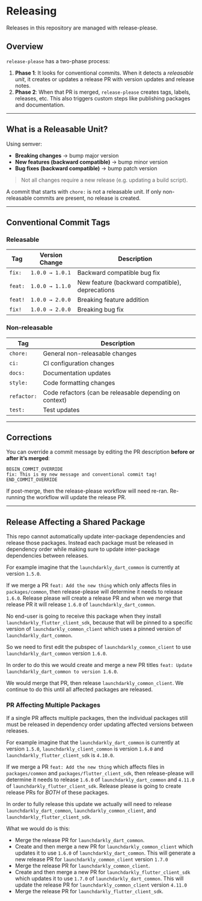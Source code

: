# Releasing

Releases in this repository are managed with release-please.

## Overview

`release-please` has a two-phase process:

1. **Phase 1**: It looks for conventional commits. When it detects a *releasable unit*, it creates or updates a release PR with version updates and release notes.
2. **Phase 2**: When that PR is merged, `release-please` creates tags, labels, releases, etc. This also triggers custom steps like publishing packages and documentation.

---

## What is a Releasable Unit?

Using semver:
- **Breaking changes** → bump major version
- **New features (backward compatible)** → bump minor version
- **Bug fixes (backward compatible)** → bump patch version

> Not all changes require a new release (e.g. updating a build script).

A commit that starts with `chore:` is not a releasable unit. If only non-releasable commits are present, no release is created.

---

## Conventional Commit Tags

### Releasable

| Tag     | Version Change            | Description                                  |
|---------|---------------------------|----------------------------------------------|
| `fix:`  | `1.0.0 → 1.0.1`           | Backward compatible bug fix                  |
| `feat:` | `1.0.0 → 1.1.0`           | New feature (backward compatible), deprecations |
| `feat!` | `1.0.0 → 2.0.0`           | Breaking feature addition                    |
| `fix!`  | `1.0.0 → 2.0.0`           | Breaking bug fix                             |

### Non-releasable

| Tag       | Description                                            |
|-----------|--------------------------------------------------------|
| `chore:`  | General non-releasable changes                         |
| `ci:`     | CI configuration changes                               |
| `docs:`   | Documentation updates                                  |
| `style:`  | Code formatting changes                                |
| `refactor:` | Code refactors (can be releasable depending on context) |
| `test:`   | Test updates                                           |

---

## Corrections

You can override a commit message by editing the PR description **before or after it’s merged**:

```
BEGIN_COMMIT_OVERRIDE
fix: This is my new message and conventional commit tag!
END_COMMIT_OVERRIDE
```

If post-merge, then the release-please workflow will need re-ran. Re-running the workflow will update the release PR.

---

## Release Affecting a Shared Package

This repo cannot automatically update inter-package dependencies and release those packages. Instead each package must be released in dependency order while making sure to update inter-package dependencies between releases.

For example imagine that the `launchdarkly_dart_common` is currently at version `1.5.0`.

If we merge a PR `feat: Add the new thing` which only affects files in `packages/common`, then release-please will determine it needs to release `1.6.0`. Release please will create a release PR and when we merge that release PR it will release `1.6.0` of `launchdarkly_dart_common`.

No end-user is going to receive this package when they install `launchdarkly_flutter_client_sdk`, because that will be pinned to a specific version of `launchdarkly_common_client` which uses a pinned version of `launchdarkly_dart_common`.

So we need to first edit the pubspec of `launchdarkly_common_client` to use `launchdarkly_dart_common` version `1.6.0`.

In order to do this we would create and merge a new PR titles `feat: Update launchdarkly_dart_common to version 1.6.0`.

We would merge that PR, then release `launchdarkly_common_client`. We continue to do this until all affected packages are released.

### PR Affecting Multiple Packages

If a single PR affects multiple packages, then the individual packages still must be released in dependency order updating affected versions between releases.

For example imagine that the `launchdarkly_dart_common` is currently at version `1.5.0`, `launchdarkly_client_common` is version `1.6.0` and `launchdarkly_flutter_client_sdk` is `4.10.0`.

If we merge a PR `feat: Add the new thing` which affects files in `packages/common` and `packages/flutter_client_sdk`, then release-please will determine it needs to release `1.6.0` of `launchdarkly_dart_common` and `4.11.0` of `launchdarkly_flutter_client_sdk`. Release please is going to create release PRs for *BOTH* of these packages.

In order to fully release this update we actually will need to release `launchdarkly_dart_common`, `launchdarkly_common_client`, and `launchdarkly_flutter_client_sdk`.

What we would do is this:
- Merge the release PR for `launchdarkly_dart_common`.
- Create and then merge a new PR for `launchdarkly_common_client` which updates it to use `1.6.0` of `launchdarkly_dart_common`. This will generate a new release PR for `launchdarkly_common_client` version `1.7.0`
- Merge the release PR for `launchdarkly_common_client`.
- Create and then merge a new PR for `launchdarkly_flutter_client_sdk` which updates it to use `1.7.0` of `launchdarkly_dart_common`. This will update the release PR for `launchdarkly_common_client` version `4.11.0`
- Merge the release PR for `launchdarkly_flutter_client_sdk`.
